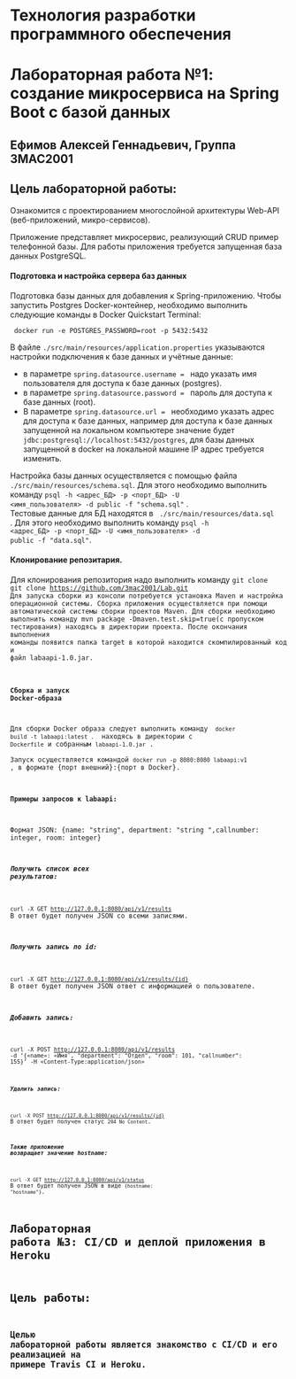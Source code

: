 
# Технология разработки программного обеспечения
# Лабораторная работа №1: создание микросервиса на Spring Boot с базой данных
## Ефимов Алексей Геннадьевич, Группа 3МАС2001
## Цель лабораторной работы: 
Ознакомится с проектированием многослойной архитектуры Web-API (веб-приложений, микро-сервисов).

Приложение представляет микросервис, реализующий CRUD пример телефонной базы.
Для работы приложения требуется запущенная база данных PostgreSQL. 
#### Подготовка и настройка сервера баз данных
Подготовка базы данных для добавления к Spring-приложению. Чтобы запустить Postgres Docker-контейнер, необходимо выполнить следующие команды в Docker Quickstart Terminal:

` docker run -e POSTGRES_PASSWORD=root -p 5432:5432` 
 
В файле <code>./src/main/resources/application.properties</code> указываются настройки подключения к базе данных и учётные данные:
  * в параметре <code>spring.datasource.username = </code> надо указать имя пользователя для доступа к базе данных (postgres).
  * в параметре <code>spring.datasource.password = </code> пароль для доступа к базе данных (root). 
  * В параметре <code>spring.datasource.url = </code> необходимо указать адрес для доступа к базе данных, например для доступа к базе данных запущенной на локальном компьютере значение будет <code>jdbc:postgresql://localhost:5432/postgres</code>, для базы данных запущенной в docker на локальной машине IP адрес требуется изменить.   

Настройка базы данных осуществляется с помощью файла <code>./src/main/resources/schema.sql</code>. Для этого необходимо выполнить команду <code>psql -h <адрес_БД> -p <порт_БД> -U <имя_пользователя> -d public -f "schema.sql"</code> .  
Тестовые данные для БД находятся в <code> ./src/main/resources/data.sql </code> . Для этого необходимо выполнить команду <code>psql -h <адрес_БД> -p <порт_БД> -U <имя_пользователя> -d public -f "data.sql"</code>.    
#### Клонирование репозитария.
Для клонирования репозитория надо выполнить команду <code>git clone  git clone https://github.com/3mac2001/Lab.git
Для запуска сборки из консоли потребуется установка Maven и настройка операционной системы. Сборка приложения осуществляется при помощи автоматической системы сборки проектов Maven. 
Для сборки необходимо выполнить команду mvn package -Dmaven.test.skip=true(с пропуском тестирования) находясь в директории проекта. После окончания выполнения команды появится папка target в которой находится скомпилированный код и файл labaapi-1.0.jar.
#### Сборка и запуск Docker-образа 
Для сборки Docker образа следует выполнить команду <code> docker build -t labaapi:latest . </code> находясь в директории с <code>Dockerfile</code> и собранным <code>labaapi-1.0.jar</code> .  
Запуск осуществляется командой <code>docker run -p 8080:8080 labaapi:v1 </code>, в формате {порт внешний}:{порт в Docker}.  
#### Примеры запросов к labaapi:
Формат JSON: {name: "string", department: "string ",callnumber: integer, room: integer}
##### Получить список всех результатов: 
<code>curl -X GET http://127.0.0.1:8080/api/v1/results</code>
В ответ будет получен JSON со всеми записями. 
##### Получить запись по id: 
<code>curl -X GET http://127.0.0.1:8080/api/v1/results/{id}</code> 
В ответ будет получен JSON ответ с информацией о пользователе. 
##### Добавить запись: 
<code>curl -X POST http://127.0.0.1:8080/api/v1/results -d ‘{«name»: «Имя″, "department": "Отдел", "room": 101, "callnumber": 155}’ -H «Content-Type:application/json» 
##### Удалить запись: 
<code>curl -X POST http://127.0.0.1:8080/api/v1/results/{id}</code>
В ответ будет получен статус <code>204 No Content</code>.
##### Также приложение возвращает значение hostname: 
<code>curl -X GET http://127.0.0.1:8080/api/v1/status</code>
В ответ будет получен JSON в виде <code>{hostname: "hostname"}</code>. 

# Лабораторная работа №3: CI/CD и деплой приложения в Heroku
# Цель работы: 
## Целью лабораторной работы является знакомство с CI/CD и его реализацией на примере Travis CI и Heroku.


